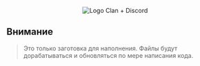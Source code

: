 <p align="center">
<img src="https://i.imgur.com/R3eV77L.jpg" alt="Logo Clan + Discord" />
</p>

## Внимание
> Это только заготовка для наполнения. Файлы будут дорабатываться и обновляться по мере написания кода.
